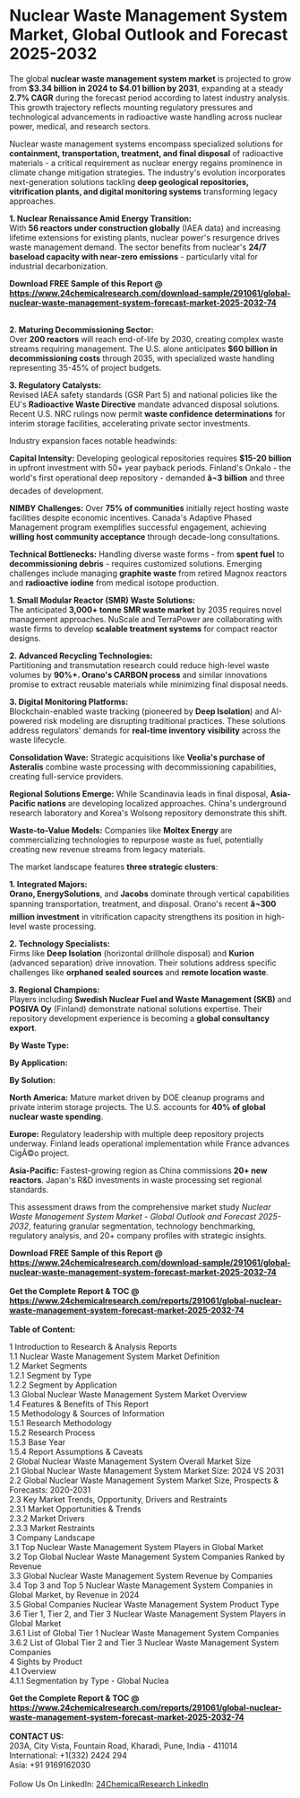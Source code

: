 <h1>Nuclear Waste Management System Market, Global Outlook and Forecast 2025-2032</h1><p>The global <strong>nuclear waste management system market</strong> is projected to grow from <strong>$3.34 billion in 2024 to $4.01 billion by 2031</strong>, expanding at a steady <strong>2.7% CAGR</strong> during the forecast period according to latest industry analysis. This growth trajectory reflects mounting regulatory pressures and technological advancements in radioactive waste handling across nuclear power, medical, and research sectors.</p><p>Nuclear waste management systems encompass specialized solutions for <strong>containment, transportation, treatment, and final disposal</strong> of radioactive materials - a critical requirement as nuclear energy regains prominence in climate change mitigation strategies. The industry's evolution incorporates next-generation solutions tackling <strong>deep geological repositories, vitrification plants, and digital monitoring systems</strong> transforming legacy approaches.</p><p><strong>1. Nuclear Renaissance Amid Energy Transition:</strong><br>
With <strong>56 reactors under construction globally</strong> (IAEA data) and increasing lifetime extensions for existing plants, nuclear power's resurgence drives waste management demand. The sector benefits from nuclear's <strong>24/7 baseload capacity with near-zero emissions</strong> - particularly vital for industrial decarbonization.</p><div><b>Download FREE Sample of this Report @ 
            <a href="https://www.24chemicalresearch.com/download-sample/291061/global-nuclear-waste-management-system-forecast-market-2025-2032-74">
            https://www.24chemicalresearch.com/download-sample/291061/global-nuclear-waste-management-system-forecast-market-2025-2032-74</a></b></div><br><p><strong>2. Maturing Decommissioning Sector:</strong><br>
Over <strong>200 reactors</strong> will reach end-of-life by 2030, creating complex waste streams requiring management. The U.S. alone anticipates <strong>$60 billion in decommissioning costs</strong> through 2035, with specialized waste handling representing 35-45% of project budgets.</p><p><strong>3. Regulatory Catalysts:</strong><br>
Revised IAEA safety standards (GSR Part 5) and national policies like the EU's <strong>Radioactive Waste Directive</strong> mandate advanced disposal solutions. Recent U.S. NRC rulings now permit <strong>waste confidence determinations</strong> for interim storage facilities, accelerating private sector investments.</p><p>Industry expansion faces notable headwinds:</p><p><strong>Capital Intensity:</strong> Developing geological repositories requires <strong>$15-20 billion</strong> in upfront investment with 50+ year payback periods. Finland's Onkalo - the world's first operational deep repository - demanded <strong>â¬3 billion</strong> and three decades of development.</p><p><strong>NIMBY Challenges:</strong> Over <strong>75% of communities</strong> initially reject hosting waste facilities despite economic incentives. Canada's Adaptive Phased Management program exemplifies successful engagement, achieving <strong>willing host community acceptance</strong> through decade-long consultations.</p><p><strong>Technical Bottlenecks:</strong> Handling diverse waste forms - from <strong>spent fuel</strong> to <strong>decommissioning debris</strong> - requires customized solutions. Emerging challenges include managing <strong>graphite waste</strong> from retired Magnox reactors and <strong>radioactive iodine</strong> from medical isotope production.</p><p><strong>1. Small Modular Reactor (SMR) Waste Solutions:</strong><br>
The anticipated <strong>3,000+ tonne SMR waste market</strong> by 2035 requires novel management approaches. NuScale and TerraPower are collaborating with waste firms to develop <strong>scalable treatment systems</strong> for compact reactor designs.</p><p><strong>2. Advanced Recycling Technologies:</strong><br>
Partitioning and transmutation research could reduce high-level waste volumes by <strong>90%+. Orano's CARBON process</strong> and similar innovations promise to extract reusable materials while minimizing final disposal needs.</p><p><strong>3. Digital Monitoring Platforms:</strong><br>
Blockchain-enabled waste tracking (pioneered by <strong>Deep Isolation</strong>) and AI-powered risk modeling are disrupting traditional practices. These solutions address regulators' demands for <strong>real-time inventory visibility</strong> across the waste lifecycle.</p><p><strong>Consolidation Wave:</strong> Strategic acquisitions like <strong>Veolia's purchase of Asteralis</strong> combine waste processing with decommissioning capabilities, creating full-service providers.</p><p><strong>Regional Solutions Emerge:</strong> While Scandinavia leads in final disposal, <strong>Asia-Pacific nations</strong> are developing localized approaches. China's underground research laboratory and Korea's Wolsong repository demonstrate this shift.</p><p><strong>Waste-to-Value Models:</strong> Companies like <strong>Moltex Energy</strong> are commercializing technologies to repurpose waste as fuel, potentially creating new revenue streams from legacy materials.</p><p>The market landscape features <strong>three strategic clusters</strong>:</p><p><strong>1. Integrated Majors:</strong><br>
<strong>Orano, EnergySolutions</strong>, and <strong>Jacobs</strong> dominate through vertical capabilities spanning transportation, treatment, and disposal. Orano's recent <strong>â¬300 million investment</strong> in vitrification capacity strengthens its position in high-level waste processing.</p><p><strong>2. Technology Specialists:</strong><br>
Firms like <strong>Deep Isolation</strong> (horizontal drillhole disposal) and <strong>Kurion</strong> (advanced separation) drive innovation. Their solutions address specific challenges like <strong>orphaned sealed sources</strong> and <strong>remote location waste</strong>.</p><p><strong>3. Regional Champions:</strong><br>
Players including <strong>Swedish Nuclear Fuel and Waste Management (SKB)</strong> and <strong>POSIVA Oy</strong> (Finland) demonstrate national solutions expertise. Their repository development experience is becoming a <strong>global consultancy export</strong>.</p><p><strong>By Waste Type:</strong></p><p><strong>By Application:</strong></p><p><strong>By Solution:</strong></p><p><strong>North America:</strong> Mature market driven by DOE cleanup programs and private interim storage projects. The U.S. accounts for <strong>40% of global nuclear waste spending</strong>.</p><p><strong>Europe:</strong> Regulatory leadership with multiple deep repository projects underway. Finland leads operational implementation while France advances CigÃ©o project.</p><p><strong>Asia-Pacific:</strong> Fastest-growing region as China commissions <strong>20+ new reactors</strong>. Japan's R&amp;D investments in waste processing set regional standards.</p><p>This assessment draws from the comprehensive market study <em>Nuclear Waste Management System Market - Global Outlook and Forecast 2025-2032</em>, featuring granular segmentation, technology benchmarking, regulatory analysis, and 20+ company profiles with strategic insights.</p><div><b>Download FREE Sample of this Report @ 
            <a href="https://www.24chemicalresearch.com/download-sample/291061/global-nuclear-waste-management-system-forecast-market-2025-2032-74">
            https://www.24chemicalresearch.com/download-sample/291061/global-nuclear-waste-management-system-forecast-market-2025-2032-74</a></b></div><br><div><b>Get the Complete Report & TOC @ 
            <a href="https://www.24chemicalresearch.com/reports/291061/global-nuclear-waste-management-system-forecast-market-2025-2032-74">
            https://www.24chemicalresearch.com/reports/291061/global-nuclear-waste-management-system-forecast-market-2025-2032-74</a></b></div><br>
            <b>Table of Content:</b><p>1 Introduction to Research & Analysis Reports<br />
 1.1 Nuclear Waste Management System Market Definition<br />
 1.2 Market Segments<br />
 1.2.1 Segment by Type<br />
 1.2.2 Segment by Application<br />
 1.3 Global Nuclear Waste Management System Market Overview<br />
 1.4 Features & Benefits of This Report<br />
 1.5 Methodology & Sources of Information<br />
 1.5.1 Research Methodology<br />
 1.5.2 Research Process<br />
 1.5.3 Base Year<br />
 1.5.4 Report Assumptions & Caveats<br />
2 Global Nuclear Waste Management System Overall Market Size<br />
 2.1 Global Nuclear Waste Management System Market Size: 2024 VS 2031<br />
 2.2 Global Nuclear Waste Management System Market Size, Prospects & Forecasts: 2020-2031<br />
 2.3 Key Market Trends, Opportunity, Drivers and Restraints<br />
 2.3.1 Market Opportunities & Trends<br />
 2.3.2 Market Drivers<br />
 2.3.3 Market Restraints<br />
3 Company Landscape<br />
 3.1 Top Nuclear Waste Management System Players in Global Market<br />
 3.2 Top Global Nuclear Waste Management System Companies Ranked by Revenue<br />
 3.3 Global Nuclear Waste Management System Revenue by Companies<br />
 3.4 Top 3 and Top 5 Nuclear Waste Management System Companies in Global Market, by Revenue in 2024<br />
 3.5 Global Companies Nuclear Waste Management System Product Type<br />
 3.6 Tier 1, Tier 2, and Tier 3 Nuclear Waste Management System Players in Global Market<br />
 3.6.1 List of Global Tier 1 Nuclear Waste Management System Companies<br />
 3.6.2 List of Global Tier 2 and Tier 3 Nuclear Waste Management System Companies<br />
4 Sights by Product<br />
 4.1 Overview<br />
 4.1.1 Segmentation by Type - Global Nuclea</p><div><b>Get the Complete Report & TOC @ 
            <a href="https://www.24chemicalresearch.com/reports/291061/global-nuclear-waste-management-system-forecast-market-2025-2032-74">
            https://www.24chemicalresearch.com/reports/291061/global-nuclear-waste-management-system-forecast-market-2025-2032-74</a></b></div><br><b>CONTACT US:</b><br>
            203A, City Vista, Fountain Road, Kharadi, Pune, India - 411014<br>
            International: +1(332) 2424 294<br>
            Asia: +91 9169162030 <br><br>
            Follow Us On LinkedIn: <a href="https://www.linkedin.com/company/24chemicalresearch/">24ChemicalResearch LinkedIn</a>